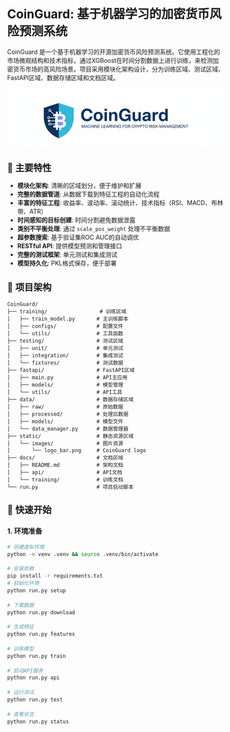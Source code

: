 # CoinGuard: 基于机器学习的加密货币风险预测系统


CoinGuard 是一个基于机器学习的开源加密货币风险预测系统。它使用工程化的市场微观结构和技术指标，通过XGBoost在时间分割数据上进行训练，来检测加密货币市场的高风险场景。项目采用模块化架构设计，分为训练区域、测试区域、FastAPI区域、数据存储区域和文档区域。

<img src="static/images/logo_bar.png"/>

## 🚀 主要特性

- **模块化架构**: 清晰的区域划分，便于维护和扩展
- **完整的数据管道**: 从数据下载到特征工程的自动化流程
- **丰富的特征工程**: 收益率、波动率、滚动统计、技术指标（RSI、MACD、布林带、ATR）
- **时间感知的目标创建**: 时间分割避免数据泄露
- **类别不平衡处理**: 通过 `scale_pos_weight` 处理不平衡数据
- **超参数搜索**: 基于验证集ROC AUC的自动调优
- **RESTful API**: 提供模型预测和管理接口
- **完整的测试框架**: 单元测试和集成测试
- **模型持久化**: PKL格式保存，便于部署

## 📁 项目架构

```
CoinGuard/
├── training/                 # 训练区域
│   ├── train_model.py       # 主训练脚本
│   ├── configs/             # 配置文件
│   └── utils/               # 工具函数
├── testing/                 # 测试区域
│   ├── unit/                # 单元测试
│   ├── integration/         # 集成测试
│   └── fixtures/            # 测试数据
├── fastapi/                 # FastAPI区域
│   ├── main.py              # API主应用
│   ├── models/              # 模型管理
│   └── utils/               # API工具
├── data/                    # 数据存储区域
│   ├── raw/                 # 原始数据
│   ├── processed/           # 处理后数据
│   ├── models/              # 模型文件
│   └── data_manager.py      # 数据管理器
├── static/                  # 静态资源区域
│   └── images/              # 图片资源
│       └── logo_bar.png     # CoinGuard logo
├── docs/                    # 文档区域
│   ├── README.md            # 架构文档
│   ├── api/                 # API文档
│   └── training/            # 训练文档
└── run.py                   # 项目启动脚本
```

## 🚀 快速开始

### 1. 环境准备

```bash
# 创建虚拟环境
python -m venv .venv && source .venv/bin/activate

# 安装依赖
pip install -r requirements.txt
# 初始化环境
python run.py setup

# 下载数据
python run.py download

# 生成特征
python run.py features

# 训练模型
python run.py train

# 启动API服务
python run.py api

# 运行测试
python run.py test

# 查看状态
python run.py status
```